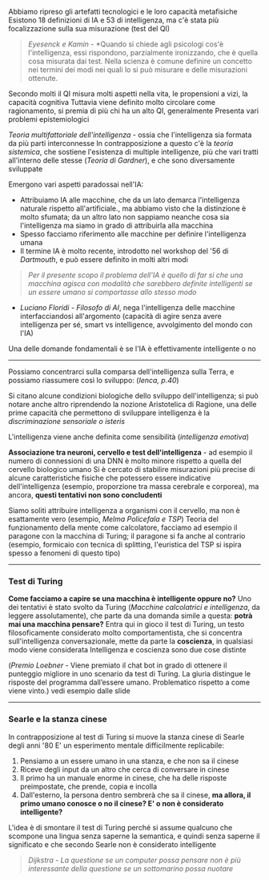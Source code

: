 Abbiamo ripreso gli artefatti tecnologici e le loro capacità metafisiche
Esistono 18 definizioni di IA e 53 di intelligenza, ma c'è stata più focalizzazione sulla sua misurazione (test del QI)

>*Eyesenck e Kamin* - *Quando si chiede agli psicologi cos'è l'intelligenza, essi rispondono, parzialmente ironizzando, che è quella cosa misurata dai test. Nella scienza è comune definire un concetto nei termini dei modi nei quali lo si può misurare e delle misurazioni ottenute.

Secondo molti il QI misura molti aspetti nella vita, le propensioni a vizi, la capacità cognitiva
Tuttavia viene definito molto circolare come ragionamento, si premia di più chi ha un alto QI, generalmente
Presenta vari problemi epistemiologici

*Teoria multifattoriale dell'intelligenza* - ossia che l'intelligenza sia formata da più parti interconnesse
In contrapposizione a questo c'è la *teoria sistemica*, che sostiene l'esistenza di multiple intelligenze, più che vari tratti all'interno delle stesse (*Teoria di Gardner*), e che sono diversamente sviluppate

Emergono vari aspetti paradossai nell'IA:
* Attribuiamo IA alle macchine, che da un lato demarca l'intelligenza naturale rispetto all'artificiale., ma abbiamo visto che la distinzione è molto sfumata; da un altro lato non sappiamo neanche cosa sia l'intelligenza ma siamo in grado di attribuirla alla macchina
* Spesso facciamo riferimento alle macchine per definire l'intelligenza umana
* Il termine IA è molto recente, introdotto nel workshop del '56 di *Dartmouth*, e può essere definito in molti altri modi 
>*Per il presente scopo il problema dell'IA è quello di far si che una macchina agisca con modalità che sarebbero definite intelligenti se un essere umano si comportasse allo stesso modo*
* *Luciano Floridi - Filosofo di AI*, nega l'intelligenza delle macchine interfacciandosi all'argomento (capacità di agire senza avere intelligenza per sé, smart vs intelligence, avvolgimento del mondo con l'IA)

Una delle domande fondamentali è se l'IA è effettivamente intelligente o no

----------

Possiamo concentrarci sulla comparsa dell'intelligenza sulla Terra, e possiamo riassumere così lo sviluppo:  (*Ienca, p.40*)

Si citano alcune condizioni biologiche dello sviluppo dell'intelligenza; si può notare anche altro riprendendo la nozione Aristotelica di Ragione, una delle prime capacità che permettono di sviluppare intelligenza è la *discriminazione sensoriale o isteris* 

L'intelligenza viene anche definita come sensibilità (*intelligenza emotiva*) 

**Associazione tra neuroni, cervello e test dell'intelligenza** - ad esempio il numero di connessioni di una DNN è molto minore rispetto a quella del cervello biologico umano
Si è cercato di stabilire misurazioni più precise di alcune caratteristiche fisiche che potessero essere indicative dell'intelligenza (esempio, proporzione tra massa cerebrale e corporea), ma ancora, **questi tentativi non sono concludenti**

Siamo soliti attribuire intelligenza a organismi con il cervello, ma non è esattamente vero (esempio, *Melma Policefala e TSP*) 
Teoria del funzionamento della mente come calcolatore, facciamo ad esempio il paragone con la macchina di Turing; il paragone si fa anche al contrario (esempio, formicaio con tecnica di splitting, l'euristica del TSP si ispira spesso a fenomeni di questo tipo)

----------
### Test di Turing

**Come facciamo a capire se una macchina è intelligente oppure no?** Uno dei tentativi è stato svolto da Turing (*Macchine calcolatrici e intelligenza*, da leggere assolutamente), che parte da una domanda simile a questa: **potrà mai una macchina pensare?**
Entra qui in gioco il test di Turing, un testo filosoficamente considerato molto comportamentista, che si concentra sull'intelligenza conversazionale, mette da parte la **coscienza**, in qualsiasi modo viene considerata
Intelligenza e coscienza sono due cose distinte

(*Premio Loebner* - Viene premiato il chat bot in grado di ottenere il punteggio migliore in uno scenario da test di Turing. La giuria distingue le risposte del programma dall’essere umano. Problematico rispetto a come viene vinto.) vedi esempio dalle slide

------------------

### Searle e la stanza cinese

In contrapposizione al test di Turing si muove la stanza cinese di Searle degli anni '80 
E' un esperimento mentale difficilmente replicabile:
1. Pensiamo a un essere umano in una stanza, e che non sa il cinese
2. Riceve degli input da un altro che cerca di conversare in cinese
3. Il primo ha un manuale enorme in cinese, che ha delle risposte preimpostate, che prende, copia e incolla
4. Dall'esterno, la persona dentro sembrerà che sa il cinese, **ma allora, il primo umano conosce o no il cinese? E' o non è considerato intelligente?**

L'idea è di smontare il test di Turing perché si assume qualcuno che scompone una lingua senza saperne la semantica, e quindi senza saperne il significato e che secondo Searle non è considerato intelligente

>*Dijkstra* - *La questione se un computer possa pensare non è più interessante della questione se un sottomarino possa nuotare* 




